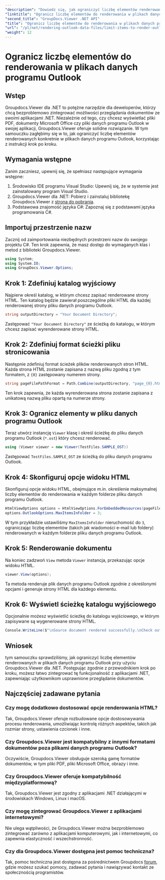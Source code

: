 ```yaml
---
"description": "Dowiedz się, jak ograniczyć liczbę elementów renderowanych w plikach danych programu Outlook przy użyciu Groupdocs.Viewer dla .NET. Postępuj zgodnie z naszymi instrukcjami krok po kroku, aby zapewnić bezproblemową integrację."
"linktitle": "Ogranicz liczbę elementów do renderowania w plikach danych programu Outlook"
"second_title": "GroupDocs.Viewer .NET API"
"title": "Ogranicz liczbę elementów do renderowania w plikach danych programu Outlook"
"url": "/pl/net/rendering-outlook-data-files/limit-items-to-render-outlook-data-files/"
"weight": 12
---
```


# Ogranicz liczbę elementów do renderowania w plikach danych programu Outlook

## Wstęp
Groupdocs.Viewer dla .NET to potężne narzędzie dla deweloperów, którzy chcą bezproblemowo zintegrować możliwości przeglądania dokumentów ze swoimi aplikacjami .NET. Niezależnie od tego, czy chcesz wyświetlać pliki PDF, dokumenty Microsoft Office czy pliki danych programu Outlook w swojej aplikacji, Groupdocs.Viewer oferuje solidne rozwiązanie. W tym samouczku zagłębimy się w to, jak ograniczyć liczbę elementów renderowanych konkretnie w plikach danych programu Outlook, korzystając z instrukcji krok po kroku.
## Wymagania wstępne
Zanim zaczniesz, upewnij się, że spełniasz następujące wymagania wstępne:
1. Środowisko IDE programu Visual Studio: Upewnij się, że w systemie jest zainstalowany program Visual Studio.
2. Groupdocs.Viewer dla .NET: Pobierz i zainstaluj bibliotekę Groupdocs.Viewer z [strona do pobrania](https://releases.groupdocs.com/viewer/net/).
3. Podstawowa znajomość języka C#: Zapoznaj się z podstawami języka programowania C#.

## Importuj przestrzenie nazw
Zacznij od zaimportowania niezbędnych przestrzeni nazw do swojego projektu C#. Ten krok zapewnia, że masz dostęp do wymaganych klas i metod z biblioteki Groupdocs.Viewer.
```csharp
using System;
using System.IO;
using GroupDocs.Viewer.Options;
```
## Krok 1: Zdefiniuj katalog wyjściowy
Najpierw określ katalog, w którym chcesz zapisać renderowane strony HTML. Ten katalog będzie zawierał poszczególne pliki HTML dla każdej renderowanej strony pliku danych programu Outlook.
```csharp
string outputDirectory = "Your Document Directory";
```
Zastępować `"Your Document Directory"` ze ścieżką do katalogu, w którym chcesz zapisać wyrenderowane strony HTML.
## Krok 2: Zdefiniuj format ścieżki pliku stronicowania
Następnie zdefiniuj format ścieżek plików renderowanych stron HTML. Każda strona HTML zostanie zapisana z nazwą pliku zgodną z tym formatem, z `{0}` zastępowany numerem strony.
```csharp
string pageFilePathFormat = Path.Combine(outputDirectory, "page_{0}.html");
```
Ten krok zapewnia, że każda wyrenderowana strona zostanie zapisana z unikatową nazwą pliku opartą na numerze strony.
## Krok 3: Ogranicz elementy w pliku danych programu Outlook
Teraz utwórz instancję `Viewer` klasę i określ ścieżkę do pliku danych programu Outlook (`*.ost`) który chcesz renderować.
```csharp
using (Viewer viewer = new Viewer(TestFiles.SAMPLE_OST))
```
Zastępować `TestFiles.SAMPLE_OST` ze ścieżką do pliku danych programu Outlook.
## Krok 4: Skonfiguruj opcje widoku HTML
Skonfiguruj opcje widoku HTML, obejmujące m.in. określenie maksymalnej liczby elementów do renderowania w każdym folderze pliku danych programu Outlook.
```csharp
HtmlViewOptions options = HtmlViewOptions.ForEmbeddedResources(pageFilePathFormat);
options.OutlookOptions.MaxItemsInFolder = 3;
```
W tym przykładzie ustawiliśmy `MaxItemsInFolder` nieruchomość do `3`, ograniczając liczbę elementów (takich jak wiadomości e-mail lub foldery) renderowanych w każdym folderze pliku danych programu Outlook.
## Krok 5: Renderowanie dokumentu
Na koniec zadzwoń `View` metoda `Viewer` instancja, przekazując opcje widoku HTML.
```csharp
viewer.View(options);
```
Ta metoda renderuje plik danych programu Outlook zgodnie z określonymi opcjami i generuje strony HTML dla każdego elementu.
## Krok 6: Wyświetl ścieżkę katalogu wyjściowego
Opcjonalnie możesz wyświetlić ścieżkę do katalogu wyjściowego, w którym zapisywane są wygenerowane strony HTML.
```csharp
Console.WriteLine($"\nSource document rendered successfully.\nCheck output in {outputDirectory}.");
```

## Wniosek
tym samouczku sprawdziliśmy, jak ograniczyć liczbę elementów renderowanych w plikach danych programu Outlook przy użyciu Groupdocs.Viewer dla .NET. Postępując zgodnie z przewodnikiem krok po kroku, możesz łatwo zintegrować tę funkcjonalność z aplikacjami .NET, zapewniając użytkownikom usprawnione przeglądanie dokumentów.
## Najczęściej zadawane pytania
### Czy mogę dodatkowo dostosować opcje renderowania HTML?
Tak, Groupdocs.Viewer oferuje rozbudowane opcje dostosowywania procesu renderowania, umożliwiając kontrolę różnych aspektów, takich jak rozmiar strony, ustawienia czcionek i inne.
### Czy Groupdocs.Viewer jest kompatybilny z innymi formatami dokumentów poza plikami danych programu Outlook?
Oczywiście, Groupdocs.Viewer obsługuje szeroką gamę formatów dokumentów, w tym pliki PDF, pliki Microsoft Office, obrazy i inne.
### Czy Groupdocs.Viewer oferuje kompatybilność międzyplatformową?
Tak, Groupdocs.Viewer jest zgodny z aplikacjami .NET działającymi w środowiskach Windows, Linux i macOS.
### Czy mogę zintegrować Groupdocs.Viewer z aplikacjami internetowymi?
Nie ulega wątpliwości, że Groupdocs.Viewer można bezproblemowo zintegrować zarówno z aplikacjami komputerowymi, jak i internetowymi, co zapewnia elastyczność i wszechstronność.
### Czy dla Groupdocs.Viewer dostępna jest pomoc techniczna?
Tak, pomoc techniczna jest dostępna za pośrednictwem Groupdocs [forum](https://forum.groupdocs.com/c/viewer/9), gdzie możesz szukać pomocy, zadawać pytania i nawiązywać kontakt ze społecznością programistów.